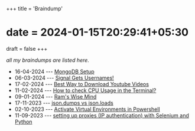 +++
title = 'Braindump'
# date = 2024-01-15T20:29:41+05:30
draft = false
+++

_all my braindumps are listed here._

- 16-04-2024 --- [MongoDB Setup](/braindump/mongodb-setup/)
- 06-03-2024 --- [Signal Gets Usernames!](/braindump/signal-gets-usernames/)
- 17-02-2024 --- [Best Way to Download Youtube Videos](/braindump/ytdlp)
- 11-02-2024 --- [How to check CPU Usage in the Terminal?](/braindump/cpu-usage-terminal)
- 09-01-2024 --- [Ram's Wise Mind](/braindump/rams-wise-mind)
- 17-11-2023 --- [json.dumps vs json.loads](/braindump/json-dumps-vs-loads/)
- 02-10-2023 --- [Activate Virtual Environments in Powershell](/braindump/venv/)
- 11-09-2023 --- [setting up proxies (IP authentication) with Selenium and Python](/braindump/proxy-auth/)
